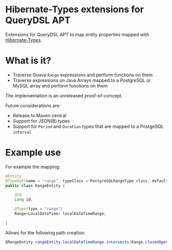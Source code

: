 Hibernate-Types extensions for QueryDSL APT
======

Extensions for QueryDSL APT to map entity properties mapped with [Hibernate-Types](https://github.com/vladmihalcea/hibernate-types).

# What is it?

* Traverse Guava `Range` expressions and perform functions on them
* Traverse expressions on Java Arrays mapped to a PostgreSQL or MySQL array and perform functions on them

The implementation is an unreleased proof-of-concept.

Future considerations are:

* Release to Maven central
* Support for JSON(B) types
* Support for `Period` and `Duration` types that are mapped to a PostgeSQL `interval`


# Example use

For example the mapping:

```java
@Entity
@TypeDef(name = "range", typeClass = PostgreSQLRangeType.class, defaultForType = Range.class)
public class RangeEntity {

    @Id
    Long id;

    @Type(type = "range")
    Range<LocalDateTime> localDateTimeRange;

}
```

Allows for the following path creation:

```java
QRangeEntity.rangeEntity.localDateTimeRange.intersects(Range.closedOpen(LocalDateTime.MIN, LocalDateTime.MAX))
```

